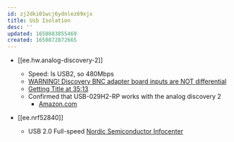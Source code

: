 ```yaml
---
id: zj2dki01wcj6ydnlez69xjx
title: Usb Isolation
desc: ''
updated: 1650883855469
created: 1650872872665
---
```


- [[ee.hw.analog-discovery-2]]

  - Speed: Is USB2, so 480Mbps
  - [WARNING! Discovery BNC adapter board inputs are NOT differential](https://forum.digilent.com/topic/25-warning-discovery-bnc-adapter-board-inputs-are-not-differential/)
  - [Getting Title at 35:13](https://forum.digilentinc.com/topic/19132-analog-discovery-2-analog-input-problem/?do=findComment&comment=53294)
  - Confirmed that USB-029H2-RP works with the analog discovery 2
    - [Amazon.com](https://www.amazon.com/HuMANDATA-USB-029H2-USB2-0-Isolator-Industrial-Grade/dp/B01FJBWC9Q/ref=sr_1_4?%252AVersion%252A=1&%252Aentries%252A=0&m=A2D3CNDMUB3UW1&qid=1650874978&s=merchant-items&sr=1-4)
- [[ee.nrf52840]]
  - USB 2.0 Full-speed [Nordic Semiconductor Infocenter](https://infocenter.nordicsemi.com/index.jsp?topic=%2Fps_nrf52840%2Fusbd.html)
